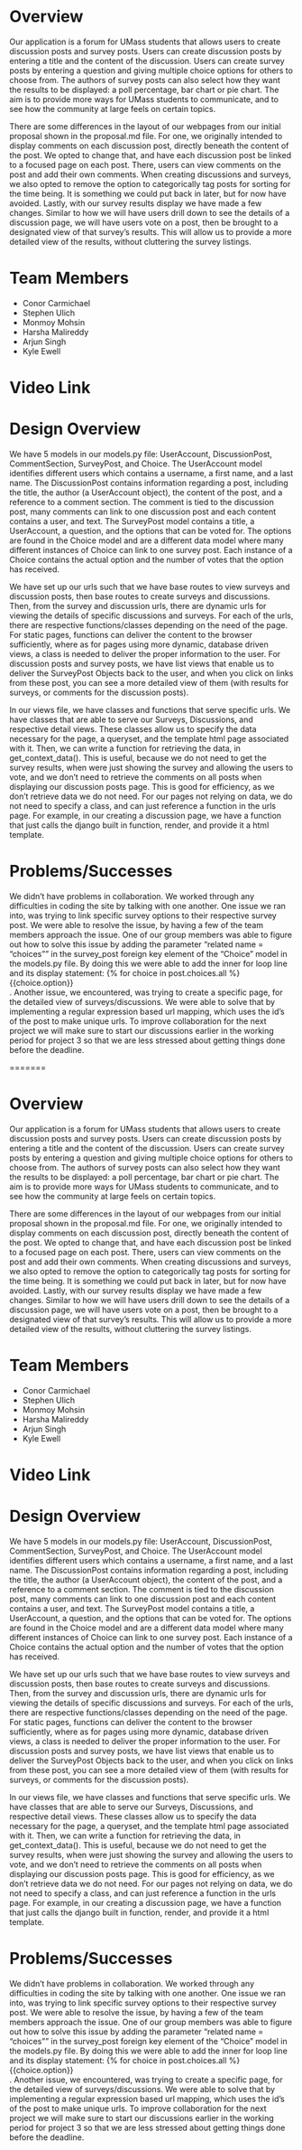# Overview
Our application is a forum for UMass students that allows users to create discussion posts and survey posts. Users can create discussion posts by entering a title and the content of the discussion. Users can create survey posts by entering a question and giving multiple choice options for others to choose from. The authors of survey posts can also select how they want the results to be displayed: a poll percentage, bar chart or pie chart. The aim is to provide more ways for UMass students to communicate, and to see how the community at large feels on certain topics. 

There are some differences in the layout of our webpages from our initial proposal shown in the proposal.md file. For one, we originally intended to display comments on each discussion post, directly beneath the content of the post. We opted to change that, and have each discussion post be linked to a focused page on each post. There, users can view comments on the post and add their own comments. When creating discussions and surveys, we also opted to remove the option to categorically tag posts for sorting for the time being. It is something we could put back in later, but for now have avoided. Lastly, with our survey results display we have made a few changes. Similar to how we will have users drill down to see the details of a discussion page, we will have users vote on a post, then be brought to a designated view of that survey’s results. This will allow us to provide a more detailed view of the results, without cluttering the survey listings.


# Team Members

* Conor Carmichael
* Stephen Ulich
* Monmoy Mohsin
* Harsha Malireddy
* Arjun Singh
* Kyle Ewell

# Video Link

 
# Design Overview

We have 5 models in our models.py file: UserAccount, DiscussionPost, CommentSection, SurveyPost, and Choice. 
The UserAccount model identifies different users which contains a username, a first name, and a last name. The DiscussionPost contains information regarding a post, including the title, the author (a UserAccount object), the content of the post, and a reference to a comment section. The comment is tied to the discussion post, many comments can link to one discussion post and each content contains a user, and text.
The SurveyPost model contains a title, a UserAccount, a question, and the options that can be voted for. The options are found in the Choice model and are a different data model where many different instances of Choice can link to one survey post. Each instance of a Choice contains the actual option and the number of votes that the option has received. 
 
We have set up our urls such that we have base routes to view surveys and discussion posts, then base routes to create surveys and discussions. Then, from the survey and discussion urls, there are dynamic urls for viewing the details of specific discussions and surveys. For each of the urls, there are respective functions/classes depending on the need of the page. For static pages, functions can deliver the content to the browser sufficiently, where as for pages using more dynamic, database driven views, a class is needed to deliver the proper information to the user. For discussion posts and survey posts, we have list views that enable us to deliver the SurveyPost Objects back to the user, and when you click on links from these post, you can see a more detailed view of them (with results for surveys, or comments for the discussion posts).

In our views file, we have classes and functions that serve specific urls. We have classes that are able to serve our Surveys, Discussions, and respective detail views. These classes allow us to specify the data necessary for the page, a queryset, and the template html page associated with it. Then, we can write a function for retrieving the data, in get_context_data(). This is useful, because we do not need to get the survey results, when were just showing the survey and allowing the users to vote, and we don’t need to retrieve the comments on all posts when displaying our discussion posts page. This is good for efficiency, as we don’t retrieve data we do not need. For our pages not relying on data, we do not need to specify a class, and can just reference a function in the urls page. For example, in our creating a discussion page, we have a function that just calls the django built in function, render, and provide it a html template.

# Problems/Successes

We didn’t have problems in collaboration. We worked through any difficulties in coding the site by talking with one another. One issue we ran into, was trying to link specific survey options to their respective survey post. We were able to resolve the issue, by having a few of the team members approach the issue. One of our group members was able to figure out how to solve this issue by adding the parameter “related name = “choices”” in the survey_post foreign key element of the “Choice” model in the models.py file. By doing this we were able to add the inner for loop line and its display statement: {% for choice in  post.choices.all %} {{choice.option}}<br>. Another issue, we encountered, was trying to create a specific page, for the detailed view of surveys/discussions. We were able to solve that by implementing a regular expression based url mapping, which uses the id’s of the post to make unique urls. To improve collaboration for the next project we will make sure to start our discussions earlier in the working period for project 3 so that we are less stressed about getting things done before the deadline. 



=======
# Overview
Our application is a forum for UMass students that allows users to create discussion posts and survey posts. Users can create discussion posts by entering a title and the content of the discussion. Users can create survey posts by entering a question and giving multiple choice options for others to choose from. The authors of survey posts can also select how they want the results to be displayed: a poll percentage, bar chart or pie chart. The aim is to provide more ways for UMass students to communicate, and to see how the community at large feels on certain topics. 

There are some differences in the layout of our webpages from our initial proposal shown in the proposal.md file. For one, we originally intended to display comments on each discussion post, directly beneath the content of the post. We opted to change that, and have each discussion post be linked to a focused page on each post. There, users can view comments on the post and add their own comments. When creating discussions and surveys, we also opted to remove the option to categorically tag posts for sorting for the time being. It is something we could put back in later, but for now have avoided. Lastly, with our survey results display we have made a few changes. Similar to how we will have users drill down to see the details of a discussion page, we will have users vote on a post, then be brought to a designated view of that survey’s results. This will allow us to provide a more detailed view of the results, without cluttering the survey listings.


# Team Members

* Conor Carmichael
* Stephen Ulich
* Monmoy Mohsin
* Harsha Malireddy
* Arjun Singh
* Kyle Ewell

# Video Link

 
# Design Overview

We have 5 models in our models.py file: UserAccount, DiscussionPost, CommentSection, SurveyPost, and Choice. 
The UserAccount model identifies different users which contains a username, a first name, and a last name. The DiscussionPost contains information regarding a post, including the title, the author (a UserAccount object), the content of the post, and a reference to a comment section. The comment is tied to the discussion post, many comments can link to one discussion post and each content contains a user, and text.
The SurveyPost model contains a title, a UserAccount, a question, and the options that can be voted for. The options are found in the Choice model and are a different data model where many different instances of Choice can link to one survey post. Each instance of a Choice contains the actual option and the number of votes that the option has received. 
 
We have set up our urls such that we have base routes to view surveys and discussion posts, then base routes to create surveys and discussions. Then, from the survey and discussion urls, there are dynamic urls for viewing the details of specific discussions and surveys. For each of the urls, there are respective functions/classes depending on the need of the page. For static pages, functions can deliver the content to the browser sufficiently, where as for pages using more dynamic, database driven views, a class is needed to deliver the proper information to the user. For discussion posts and survey posts, we have list views that enable us to deliver the SurveyPost Objects back to the user, and when you click on links from these post, you can see a more detailed view of them (with results for surveys, or comments for the discussion posts).

In our views file, we have classes and functions that serve specific urls. We have classes that are able to serve our Surveys, Discussions, and respective detail views. These classes allow us to specify the data necessary for the page, a queryset, and the template html page associated with it. Then, we can write a function for retrieving the data, in get_context_data(). This is useful, because we do not need to get the survey results, when were just showing the survey and allowing the users to vote, and we don’t need to retrieve the comments on all posts when displaying our discussion posts page. This is good for efficiency, as we don’t retrieve data we do not need. For our pages not relying on data, we do not need to specify a class, and can just reference a function in the urls page. For example, in our creating a discussion page, we have a function that just calls the django built in function, render, and provide it a html template.

# Problems/Successes

We didn’t have problems in collaboration. We worked through any difficulties in coding the site by talking with one another. One issue we ran into, was trying to link specific survey options to their respective survey post. We were able to resolve the issue, by having a few of the team members approach the issue. One of our group members was able to figure out how to solve this issue by adding the parameter “related name = “choices”” in the survey_post foreign key element of the “Choice” model in the models.py file. By doing this we were able to add the inner for loop line and its display statement: {% for choice in  post.choices.all %} {{choice.option}}<br>. Another issue, we encountered, was trying to create a specific page, for the detailed view of surveys/discussions. We were able to solve that by implementing a regular expression based url mapping, which uses the id’s of the post to make unique urls. To improve collaboration for the next project we will make sure to start our discussions earlier in the working period for project 3 so that we are less stressed about getting things done before the deadline. 






